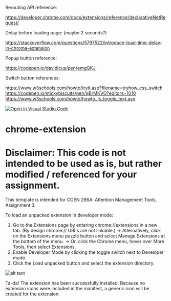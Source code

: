 Rerouting API reference:

https://developer.chrome.com/docs/extensions/reference/declarativeNetRequest/

Delay before loading page: (maybe 2 seconds?)

https://stackoverflow.com/questions/5797522/introduce-load-time-delay-in-chrome-extension

Popup button reference:

https://codepen.io/davidicus/pen/emgQKJ

Switch button references:

https://www.w3schools.com/howto/tryit.asp?filename=tryhow_css_switch
https://codepen.io/stickybiscuits/pen/qBrMKVO?editors=1010
https://www.w3schools.com/howto/howto_js_toggle_text.asp

[![Open in Visual Studio Code](https://classroom.github.com/assets/open-in-vscode-718a45dd9cf7e7f842a935f5ebbe5719a5e09af4491e668f4dbf3b35d5cca122.svg)](https://classroom.github.com/online_ide?assignment_repo_id=11116067&assignment_repo_type=AssignmentRepo)

# chrome-extension

# Disclaimer: This code is not intended to be used as is, but rather modified / referenced for your assignment.

This template is intended for COEN 296A: Attention Management Tools, Assignment 3.

To load an unpacked extension in developer mode:

1. Go to the Extensions page by entering chrome://extensions in a new tab. (By design chrome:// URLs are not linkable.)
   -> Alternatively, click on the Extensions menu puzzle button and select Manage Extensions at the bottom of the menu.
   -> Or, click the Chrome menu, hover over More Tools, then select Extensions.
2. Enable Developer Mode by clicking the toggle switch next to Developer mode.
3. Click the Load unpacked button and select the extension directory.

![alt text](https://user-images.githubusercontent.com/36625317/233700422-adeff59a-a61c-4835-94ee-aba861cd6d9f.png)

Ta-da! The extension has been successfully installed. Because no extension icons were included in the manifest, a generic icon will be created for the extension.
